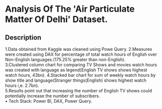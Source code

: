 
# Analysis Of The 'Air Particulate Matter Of Delhi' Dataset.












## Description
1.Data obtained from Kaggle was cleaned using Powe Query.
2.Measures were created using DAX for percentage of total watch hours of English over Non-English languages.(175.25% greater than non-English).  
3.Clustered column chart for comparing TV Shows and movies watch hours was created with language as legend(English TV shows shows highest watch hours, 43bn).
4.Stacked bar chart for sum of weekly watch hours by show title and language(Stranger things(English) shows highest watch hours i,e. 2.7bn).  
5.Results point out that increasing the number of English TV shows could potentially increase the number of subscribers.  
• Tech Stack: Power BI, DAX, Power Query.